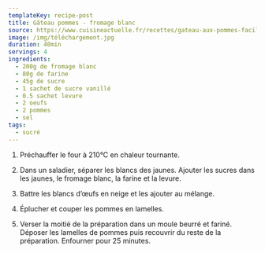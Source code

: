 ```yaml
---
templateKey: recipe-post
title: Gâteau pommes - fromage blanc
source: https://www.cuisineactuelle.fr/recettes/gateau-aux-pommes-facile-au-fromage-blanc-229266
image: /img/téléchargement.jpg
duration: 40min
servings: 4
ingredients:
  - 200g de fromage blanc
  - 80g de farine
  - 45g de sucre
  - 1 sachet de sucre vanillé
  - 0.5 sachet levure
  - 2 oeufs
  - 2 pommes
  - sel
tags:
  - sucré
---
```

1. Préchauffer le four à 210°C en chaleur tournante.

2. Dans un saladier, séparer les blancs des jaunes. Ajouter les sucres dans les jaunes, le fromage blanc, la farine et la levure.

3. Battre les blancs d’œufs en neige et les ajouter au mélange.

4. Éplucher et couper les pommes en lamelles.

5. Verser la moitié de la préparation dans un moule beurré et fariné. Déposer les lamelles de pommes puis recouvrir du reste de la préparation. Enfourner pour 25 minutes.
